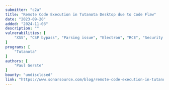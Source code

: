 ```yaml
---
submitter: "c2a"
title: "Remote Code Execution in Tutanota Desktop due to Code Flaw"
date: "2023-09-20"
added: "2024-11-03"
description: ""
vulnerabilities: [
    "XSS", "CSP bypass", "Parsing issue", "Electron", "RCE", "Security code review"
]
programs: [
    "Tutanota"
]
authors: [
    "Paul Gerste"
]
bounty: "undisclosed"
link: "https://www.sonarsource.com/blog/remote-code-execution-in-tutanota-desktop-due-to-code-flaw/"
---
```




